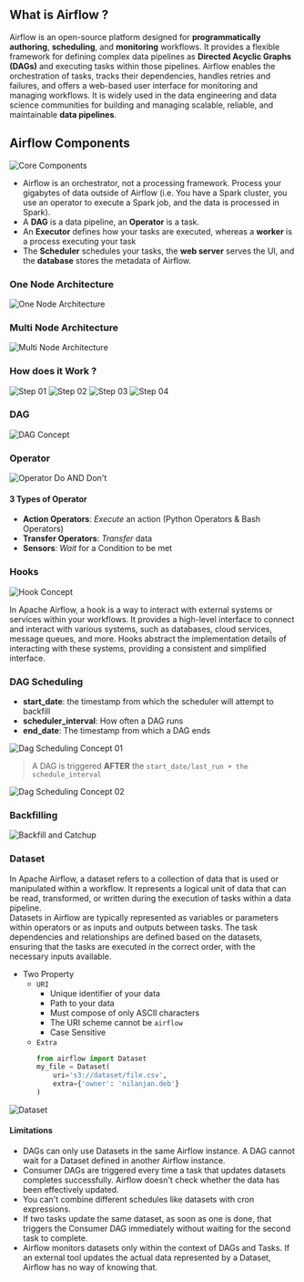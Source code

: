 ## What is Airflow ?
Airflow is an open-source platform designed for **programmatically authoring**, **scheduling**, and **monitoring** workflows. It provides a flexible framework for defining complex data pipelines as **Directed Acyclic Graphs (DAGs)** and executing tasks within those pipelines. Airflow enables the orchestration of tasks, tracks their dependencies, handles retries and failures, and offers a web-based user interface for monitoring and managing workflows. It is widely used in the data engineering and data science communities for building and managing scalable, reliable, and maintainable **data pipelines**.

## Airflow Components
![Core Components](./assets/core-components.png)

- Airflow is an orchestrator, not a processing framework. Process your gigabytes of data outside of Airflow (i.e. You have a Spark cluster, you use an operator to execute a Spark job, and the data is processed in Spark).
- A **DAG** is a data pipeline, an **Operator** is a task.
- An **Executor** defines how your tasks are executed, whereas a **worker** is a process executing your task
- The **Scheduler** schedules your tasks, the **web server** serves the UI, and the **database** stores the metadata of Airflow.

### One Node Architecture
![One Node Architecture](./assets/one-node-architecture.png)

### Multi Node Architecture
![Multi Node Architecture](./assets/multi-node-architecture.png)

### How does it Work ?
![Step 01](./assets/flow-step-1.png)
![Step 02](./assets/flow-step-2.png)
![Step 03](./assets/flow-step-3.png)
![Step 04](./assets/flow-step-4.png)

### DAG
![DAG Concept](./assets/dag-concept.png)

### Operator
![Operator Do AND Don't](./assets/operator-do-dont.png)

#### 3 Types of Operator
- **Action Operators**: _Execute_ an action (Python Operators & Bash Operators)
- **Transfer Operators**: _Transfer_ data
- **Sensors**: _Wait_ for a Condition to be met

### Hooks
![Hook Concept](./assets/hook.png)   

In Apache Airflow, a hook is a way to interact with external systems or services within your workflows. It provides a high-level interface to connect and interact with various systems, such as databases, cloud services, message queues, and more. Hooks abstract the implementation details of interacting with these systems, providing a consistent and simplified interface.

### DAG Scheduling
- **start_date**: the timestamp from which the scheduler will attempt to backfill
- **scheduler_interval**: How often a DAG runs
- **end_date**: The timestamp from which a DAG ends

![Dag Scheduling Concept 01](./assets/dag-schedule-1.png)

> A DAG is triggered **AFTER** the `start_date/last_run + the schedule_interval`

![Dag Scheduling Concept 02](./assets/dag-schedule-2.png)

### Backfilling
![Backfill and Catchup](./assets/backfill-catchup.png)


### Dataset

In Apache Airflow, a dataset refers to a collection of data that is used or manipulated within a workflow. It represents a logical unit of data that can be read, transformed, or written during the execution of tasks within a data pipeline.   
Datasets in Airflow are typically represented as variables or parameters within operators or as inputs and outputs between tasks. The task dependencies and relationships are defined based on the datasets, ensuring that the tasks are executed in the correct order, with the necessary inputs available.   

- Two Property
  - `URI` 
    - Unique identifier of your data
    - Path to your data
    - Must compose of only ASCII characters
    - The URI scheme cannot be `airflow`
    - Case Sensitive
  - `Extra`
    ```python
    from airflow import Dataset
    my_file = Dataset(
        uri='s3://dataset/file.csv',
        extra={'owner': 'nilanjan.deb'}
    )   
    ```
![Dataset](./assets/dataset-workflow.png)

#### Limitations
- DAGs can only use Datasets in the same Airflow instance. A DAG cannot wait for a Dataset defined in another Airflow instance.
- Consumer DAGs are triggered every time a task that updates datasets completes successfully. Airflow doesn't check whether the data has been effectively updated. 
- You can't combine different schedules like datasets with cron expressions. 
- If two tasks update the same dataset, as soon as one is done, that triggers the Consumer DAG immediately without waiting for the second task to complete. 
- Airflow monitors datasets only within the context of DAGs and Tasks. If an external tool updates the actual data represented by a Dataset, Airflow has no way of knowing that.
